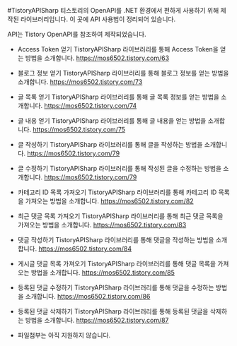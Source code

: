 #TistoryAPISharp
티스토리의 OpenAPI를 .NET 환경에서 편하게 사용하기 위해 제작된 라이브러리입니다. 이 곳에 API 사용법이 정리되어 있습니다.

API는 Tistory OpenAPI를 참조하여 제작되었습니다.

- Access Token 얻기
TistoryAPISharp 라이브러리를 통해 Access Token을 얻는 방법을 소개합니다. https://mos6502.tistory.com/63

- 블로그 정보 얻기
TistoryAPISharp 라이브러리를 통해 블로그 정보를 얻는 방법을 소개합니다. https://mos6502.tistory.com/73

- 글 목록 얻기
TistoryAPISharp 라이브러리를 통해 글 목록 정보를 얻는 방법을 소개합니다. https://mos6502.tistory.com/74

- 글 내용 얻기
TistoryAPISharp 라이브러리를 통해 글 내용을 얻는 방법을 소개합니다. https://mos6502.tistory.com/75

- 글 작성하기
TistoryAPISharp 라이브러리를 통해 글을 작성하는 방법을 소개합니다. https://mos6502.tistory.com/79

- 글 수정하기
TistoryAPISharp 라이브러리를 통해 작성된 글을 수정하는 방법을 소개합니다. https://mos6502.tistory.com/79

- 카테고리 ID 목록 가져오기
TistoryAPISharp 라이브러리를 통해 카테고리 ID 목록을 가져오는 방법을 소개합니다. https://mos6502.tistory.com/82

- 최근 댓글 목록 가져오기
TistoryAPISharp 라이브러리를 통해 최근 댓글 목록을 가져오는 방법을 소개합니다. https://mos6502.tistory.com/83

- 댓글 작성하기
TistoryAPISharp 라이브러리를 통해 댓글을 작성하는 방법을 소개합니다. https://mos6502.tistory.com/84

- 게시글 댓글 목록 가져오기
TistoryAPISharp 라이브러리를 통해 댓글 목록을 가져오는 방법을 소개합니다. https://mos6502.tistory.com/85

- 등록된 댓글 수정하기
TistoryAPISharp 라이브러리를 통해 댓글을 수정하는 방법을 소개합니다. https://mos6502.tistory.com/86

- 등록된 댓글 삭제하기
TistoryAPISharp 라이브러리를 통해 등록된 댓글을 삭제하는 방법을 소개합니다. https://mos6502.tistory.com/87

- 파일첨부는 아직 지원하지 않습니다. 
